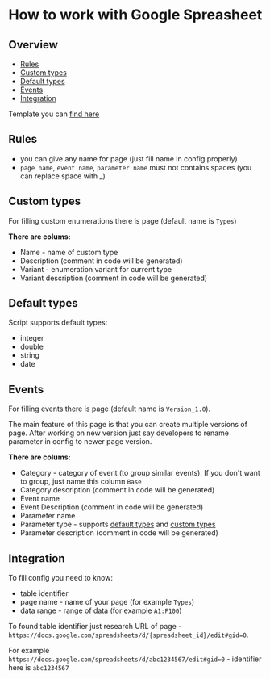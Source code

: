 # How to work with Google Spreasheet

## Overview

- [Rules](#Rules)
- [Custom types](#Custom-types)
- [Default types](Default#-types)
- [Events](#Events)
- [Integration](#Integration)

Template you can [find here](https://docs.google.com/spreadsheets/d/1a9UAiDPmVx_5qEv6EIpCzBx-rW64yjxH2Ptpfj6AP3A/edit?usp=sharing)

## Rules

- you can give any name for page (just fill name in config properly)
- `page name`, `event name`, `parameter name` must not contains spaces (you can replace space with _)

## Custom types

For filling custom enumerations there is page (default name is `Types`)

**There are colums:**

- Name - name of custom type
- Description (comment in code will be generated)
- Variant - enumeration variant for current type
- Variant description (comment in code will be generated)

## Default types

Script supports default types:

- integer
- double
- string
- date

## Events

For filling events there is page (default name is `Version_1.0`).

The main feature of this page is that you can create multiple versions of page. After working on new version just say developers to rename parameter in config to newer page version.

**There are colums:**

- Category - category of event (to group similar events). If you don't want to group, just name this column `Base`
- Category description (comment in code will be generated)
- Event name
- Event Description (comment in code will be generated)
- Parameter name
- Parameter type - supports [default types](#Default-types) and [custom types](#Custom-types)
- Parameter description (comment in code will be generated)

## Integration

To fill config you need to know:

- table identifier
- page name - name of your page (for example `Types`)
- data range - range of data (for example `A1:F100`)

To found table identifier just research URL of page - `https://docs.google.com/spreadsheets/d/{spreadsheet_id}/edit#gid=0`.

For example `https://docs.google.com/spreadsheets/d/abc1234567/edit#gid=0` - identifier here is `abc1234567`
